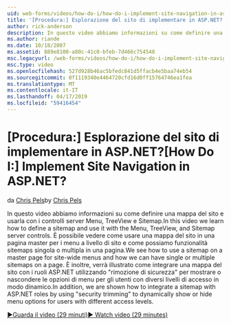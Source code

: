 ```yaml
---
uid: web-forms/videos/how-do-i/how-do-i-implement-site-navigation-in-aspnet
title: '[Procedura:] Esplorazione del sito di implementare in ASP.NET? | Microsoft Docs'
author: rick-anderson
description: In questo video abbiamo informazioni su come definire una mappa del sito e usarla con i controlli server Menu, TreeView e Sitemap. Viene illustrato come utilizzare una mappa del sito in una pagina master...
ms.author: riande
ms.date: 10/18/2007
ms.assetid: 889e8100-a80c-41c0-bfeb-7d466c754548
msc.legacyurl: /web-forms/videos/how-do-i/how-do-i-implement-site-navigation-in-aspnet
msc.type: video
ms.openlocfilehash: 527d928b46ac5bfedc841d5ffacb4e5baa74eb54
ms.sourcegitcommit: 0f1119340e4464720cfd16d0ff15764746ea1fea
ms.translationtype: MT
ms.contentlocale: it-IT
ms.lasthandoff: 04/17/2019
ms.locfileid: "59416454"
---
```

# <a name="how-do-i-implement-site-navigation-in-aspnet"></a><span data-ttu-id="717f9-105">[Procedura:] Esplorazione del sito di implementare in ASP.NET?</span><span class="sxs-lookup"><span data-stu-id="717f9-105">[How Do I:] Implement Site Navigation in ASP.NET?</span></span>

<span data-ttu-id="717f9-106">da [Chris Pels](https://twitter.com/chrispels)</span><span class="sxs-lookup"><span data-stu-id="717f9-106">by [Chris Pels](https://twitter.com/chrispels)</span></span>

<span data-ttu-id="717f9-107">In questo video abbiamo informazioni su come definire una mappa del sito e usarla con i controlli server Menu, TreeView e Sitemap.</span><span class="sxs-lookup"><span data-stu-id="717f9-107">In this video we learn how to define a sitemap and use it with the Menu, TreeView, and Sitemap server controls.</span></span> <span data-ttu-id="717f9-108">È possibile vedere come usare una mappa del sito in una pagina master per i menu a livello di sito e come possiamo funzionalità sitemaps singola o multipla in una pagina.</span><span class="sxs-lookup"><span data-stu-id="717f9-108">We see how to use a sitemap on a master page for site-wide menus and how we can have single or multiple sitemaps on a page.</span></span> <span data-ttu-id="717f9-109">È inoltre, verrà illustrato come integrare una mappa del sito con i ruoli ASP.NET utilizzando "rimozione di sicurezza" per mostrare o nascondere le opzioni di menu per gli utenti con diversi livelli di accesso in modo dinamico.</span><span class="sxs-lookup"><span data-stu-id="717f9-109">In addition, we are shown how to integrate a sitemap with ASP.NET roles by using "security trimming" to dynamically show or hide menu options for users with different access levels.</span></span>

[<span data-ttu-id="717f9-110">&#9654;Guarda il video (29 minuti)</span><span class="sxs-lookup"><span data-stu-id="717f9-110">&#9654; Watch video (29 minutes)</span></span>](https://channel9.msdn.com/Blogs/ASP-NET-Site-Videos/how-do-i-implement-site-navigation-in-aspnet)
